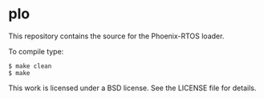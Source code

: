 # plo
This repository contains the source for the Phoenix-RTOS loader.

To compile type:

	$ make clean
	$ make
  
This work is licensed under a BSD license. See the LICENSE file for details.
